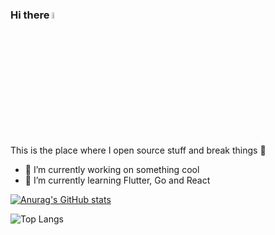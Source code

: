 ### Hi there <a href="https://www.gautamkrishnar.com/"><img src="https://media.giphy.com/media/hvRJCLFzcasrR4ia7z/giphy.gif" width="5%"></a>
This is the place where I open source stuff and break things :rofl:


- 🔭 I’m currently working on something cool
- 🌱 I’m currently learning Flutter, Go and React

[![Anurag's GitHub stats](https://github-readme-stats.vercel.app/api?username=aaron-muti-420)](https://github.com/aaron-muti-420/github-readme-stats)

![Top Langs](https://github-readme-stats.vercel.app/api/top-langs/?username=aaron-muti-4201&hide_progress=true)
